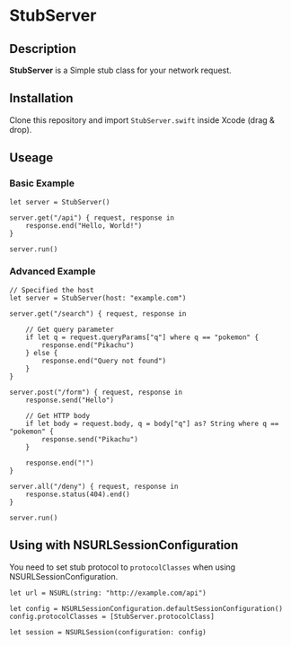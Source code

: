 # StubServer

## Description

**StubServer** is a Simple stub class for your network request.

## Installation

Clone this repository and import `StubServer.swift` inside Xcode (drag & drop).

## Useage

### Basic Example

```
let server = StubServer()

server.get("/api") { request, response in
    response.end("Hello, World!")
}

server.run()
```

### Advanced Example

```
// Specified the host
let server = StubServer(host: "example.com")

server.get("/search") { request, response in

    // Get query parameter
    if let q = request.queryParams["q"] where q == "pokemon" {
        response.end("Pikachu")
    } else {
    	response.end("Query not found")
    }
}

server.post("/form") { request, response in
    response.send("Hello")
    
    // Get HTTP body
    if let body = request.body, q = body["q"] as? String where q == "pokemon" {
        response.send("Pikachu")
    }

    response.end("!")
}

server.all("/deny") { request, response in 
	response.status(404).end()
}

server.run()
```

## Using with NSURLSessionConfiguration

You need to set stub protocol to `protocolClasses` when using NSURLSessionConfiguration.

```
let url = NSURL(string: "http://example.com/api")

let config = NSURLSessionConfiguration.defaultSessionConfiguration()
config.protocolClasses = [StubServer.protocolClass]

let session = NSURLSession(configuration: config)
```
